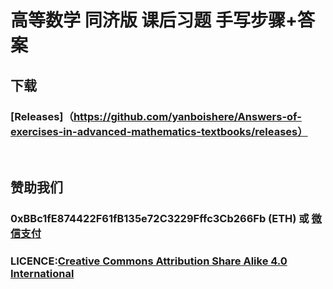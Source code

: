 # 高等数学 同济版 课后习题 手写步骤+答案

## 下载
### [Releases]（https://github.com/yanboishere/Answers-of-exercises-in-advanced-mathematics-textbooks/releases）

<br>

## 赞助我们
### 0xBBc1fE874422F61fB135e72C3229Fffc3Cb266Fb (ETH) 或 [微信支付](https://yanbo.tech/post/support/)

### LICENCE:[Creative Commons Attribution Share Alike 4.0 International](https://creativecommons.org/licenses/by-sa/4.0/deed.zh)

